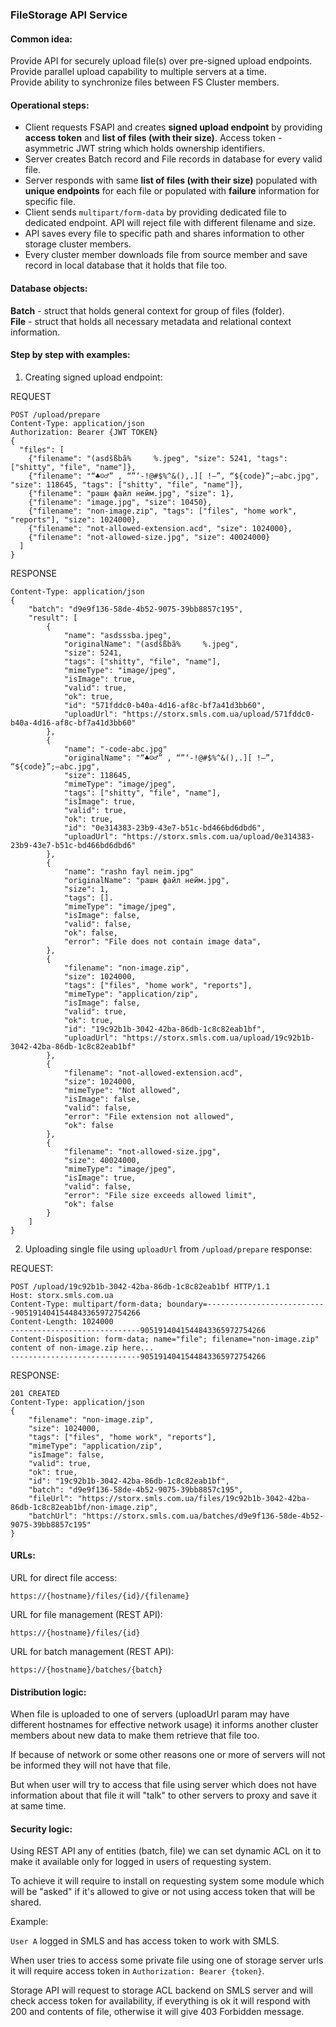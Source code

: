 ### FileStorage API Service

#### Common idea:
Provide API for securely upload file(s) over pre-signed upload endpoints.<br/>
Provide parallel upload capability to multiple servers at a time.<br/>
Provide ability to synchronize files between FS Cluster members.

#### Operational steps:

- Client requests FSAPI and creates **signed upload endpoint** by providing **access token** and **list of files (with their size)**. Access token - asymmetric JWT string which holds ownership identifiers. 
- Server creates Batch record and File records in database for every valid file.
- Server responds with same **list of files (with their size)** populated with **unique endpoints** for each file or populated with **failure** information for specific file.
- Client sends `multipart/form-data` by providing dedicated file to dedicated endpoint. API will reject file with different filename and size.
- API saves every file to specific path and shares information to other storage cluster members.
- Every cluster member downloads file from source member and save record in local database that it holds that file too.

#### Database objects:

**Batch** - struct that holds general context for group of files (folder).<br/>
**File** - struct that holds all necessary metadata and relational context information.<br/>

#### Step by step with examples:

1) Creating signed upload endpoint:

REQUEST
```
POST /upload/prepare
Content-Type: application/json
Authorization: Bearer {JWT TOKEN}
{
  "files": [
    {"filename": "(asdšßbã%     %.jpeg", "size": 5241, "tags": ["shitty", "file", "name"]},
    {"filename": "“♣☺♂” , “”‘-!@#$%^&(),.][ !–”, “${code}”;–abc.jpg", "size": 118645, "tags": ["shitty", "file", "name"]},
    {"filename": "рашн файл нейм.jpg", "size": 1},
    {"filename": "image.jpg", "size": 10450},
    {"filename": "non-image.zip", "tags": ["files", "home work", "reports"], "size": 1024000},
    {"filename": "not-allowed-extension.acd", "size": 1024000},
    {"filename": "not-allowed-size.jpg", "size": 40024000}
  ]
}
```

RESPONSE
```
Content-Type: application/json
{
    "batch": "d9e9f136-58de-4b52-9075-39bb8857c195",
    "result": [
        {
            "name": "asdsssba.jpeg",
            "originalName": "(asdšßbã%     %.jpeg",
            "size": 5241,
            "tags": ["shitty", "file", "name"],
            "mimeType": "image/jpeg",
            "isImage": true,
            "valid": true,
            "ok": true,
            "id": "571fddc0-b40a-4d16-af8c-bf7a41d3bb60",
            "uploadUrl": "https://storx.smls.com.ua/upload/571fddc0-b40a-4d16-af8c-bf7a41d3bb60"
        },
        {
            "name": "-code-abc.jpg"
            "originalName": "“♣☺♂” , “”‘-!@#$%^&(),.][ !–”, “${code}”;–abc.jpg",
            "size": 118645,
            "mimeType": "image/jpeg",
            "tags": ["shitty", "file", "name"],
            "isImage": true,
            "valid": true,
            "ok": true,
            "id": "0e314383-23b9-43e7-b51c-bd466bd6dbd6",
            "uploadUrl": "https://storx.smls.com.ua/upload/0e314383-23b9-43e7-b51c-bd466bd6dbd6"
        },
        {
            "name": "rashn fayl neim.jpg"
            "originalName": "рашн файл нейм.jpg",
            "size": 1,
            "tags": [].
            "mimeType": "image/jpeg",
            "isImage": false,
            "valid": false,
            "ok": false,
            "error": "File does not contain image data",
        },
        {
            "filename": "non-image.zip",
            "size": 1024000,
            "tags": ["files", "home work", "reports"],
            "mimeType": "application/zip",
            "isImage": false,
            "valid": true,
            "ok": true,
            "id": "19c92b1b-3042-42ba-86db-1c8c82eab1bf",
            "uploadUrl": "https://storx.smls.com.ua/upload/19c92b1b-3042-42ba-86db-1c8c82eab1bf"
        },
        {
            "filename": "not-allowed-extension.acd",
            "size": 1024000,
            "mimeType": "Not allowed",
            "isImage": false,
            "valid": false,
            "error": "File extension not allowed",
            "ok": false
        },
        {
            "filename": "not-allowed-size.jpg",
            "size": 40024000,
            "mimeType": "image/jpeg",
            "isImage": true,
            "valid": false,
            "error": "File size exceeds allowed limit",
            "ok": false
        }
    ]
}
```

2) Uploading single file using `uploadUrl` from `/upload/prepare` response:

REQUEST:
```
POST /upload/19c92b1b-3042-42ba-86db-1c8c82eab1bf HTTP/1.1
Host: storx.smls.com.ua
Content-Type: multipart/form-data; boundary=---------------------------9051914041544843365972754266
Content-Length: 1024000
-----------------------------9051914041544843365972754266
Content-Disposition: form-data; name="file"; filename="non-image.zip"
content of non-image.zip here...
-----------------------------9051914041544843365972754266
```

RESPONSE:
```
201 CREATED
Content-Type: application/json
{
    "filename": "non-image.zip",
    "size": 1024000,
    "tags": ["files", "home work", "reports"],
    "mimeType": "application/zip",
    "isImage": false,
    "valid": true,
    "ok": true,
    "id": "19c92b1b-3042-42ba-86db-1c8c82eab1bf",
    "batch": "d9e9f136-58de-4b52-9075-39bb8857c195",
    "fileUrl": "https://storx.smls.com.ua/files/19c92b1b-3042-42ba-86db-1c8c82eab1bf/non-image.zip",
    "batchUrl": "https://storx.smls.com.ua/batches/d9e9f136-58de-4b52-9075-39bb8857c195"
}
```

#### URLs:

URL for direct file access:
```
https://{hostname}/files/{id}/{filename}
```

URL for file management (REST API):
```
https://{hostname}/files/{id}
```

URL for batch management (REST API):
```
https://{hostname}/batches/{batch}
```

#### Distribution logic:

When file is uploaded to one of servers (uploadUrl param may have different hostnames for effective network usage) it informs another cluster members about new data to make them retrieve that file too.

If because of network or some other reasons one or more of servers will not be informed they will not have that file.

But when user will try to access that file using server which does not have information about that file it will "talk" to other servers to proxy and save it at same time.

#### Security logic:

Using REST API any of entities (batch, file) we can set dynamic ACL on it to make it available only for logged in users of requesting system.

To achieve it will require to install on requesting system some module which will be "asked" if it's allowed to give or not using access token that will be shared.

Example: 

`User A` logged in SMLS and has access token to work with SMLS.

When user tries to access some private file using one of storage server urls it will require access token in `Authorization: Bearer {token}`.

Storage API will request to storage ACL backend on SMLS server and will check access token for availability, if everything is ok it will respond with 200 and contents of file, otherwise it will give 403 Forbidden message.
